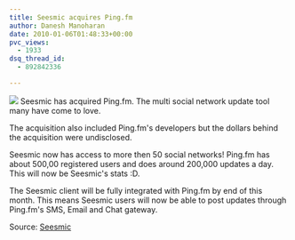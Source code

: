 ```yaml
---
title: Seesmic acquires Ping.fm
author: Danesh Manoharan
date: 2010-01-06T01:48:33+00:00
pvc_views:
  - 1933
dsq_thread_id:
  - 892842336

---
```

![](/wp-content/uploads/2010/01/seemic-pingfm.png)
Seesmic has acquired Ping.fm. The multi social network update tool many have come to love.

The acquisition also included Ping.fm's developers but the dollars behind the acquisition were undisclosed.

Seesmic now has access to more then 50 social networks! Ping.fm has about 500,00 registered users and does around 200,000 updates a day. This will now be Seesmic's stats :D.

The Seesmic client will be fully integrated with Ping.fm by end of this month. This means Seesmic users will now be able to post updates through Ping.fm's SMS, Email and Chat gateway.

Source: [Seesmic][1]

 [1]: http://mashable.com/2010/01/04/seesmic-acquires-ping-fm/